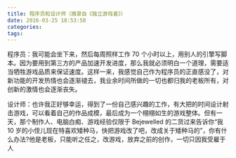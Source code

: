 ```yaml
---
title: 程序员和设计师（摘录自《独立游戏者》）
date: 2016-03-25 18:53:58
categories:
tags:
---
```


<!--more-->


程序员：我可能会坐下来，然后每周照样工作 70 个小时以上，用别人的引擎写脚本。因为要用到第三方的产品加速开发进度，那么我就必须明白一个道理，需要适当牺牲游戏品质来保证速度。这样一来，我感觉自己作为程序员的正直感没了，对新功能的开发热情也会逐渐褪去，我业余时间所做的一切也都归我的老板所有，对创新的激情也会逐渐丧失。

设计师：也许我正好够幸运，得到了一份自己感兴趣的工作，有大把的时间设计射击游戏，可以看着自己的作品成模，最后成为一个栩栩如生的游戏整体。但有一天，那个制作人、电脑白痴、游戏经验仅限于 Bejewelled 的二货过来告诉你“我 10 岁的小侄儿现在特喜欢矮种马，快把游戏改了吧，改成关于矮种马的”，你有什么办法?他是老板，只能听之任之，改游戏，放弃之前的创作，一切只因我受雇于人
